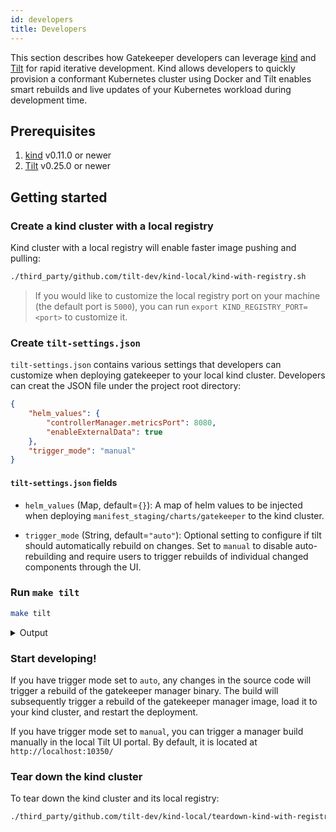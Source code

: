 ```yaml
---
id: developers
title: Developers
---
```


This section describes how Gatekeeper developers can leverage [kind](https://kind.sigs.k8s.io/) and [Tilt](https://tilt.dev/) for rapid iterative development. Kind allows developers to quickly provision a conformant Kubernetes cluster using Docker and Tilt enables smart rebuilds and live updates of your Kubernetes workload during development time.

## Prerequisites

1. [kind](https://kind.sigs.k8s.io/#installation-and-usage) v0.11.0 or newer
2. [Tilt](https://docs.tilt.dev/install.html) v0.25.0 or newer

## Getting started

### Create a kind cluster with a local registry

Kind cluster with a local registry will enable faster image pushing and pulling:

```bash
./third_party/github.com/tilt-dev/kind-local/kind-with-registry.sh
```

> If you would like to customize the local registry port on your machine (the default port is `5000`), you can run `export KIND_REGISTRY_PORT=<port>` to customize it.

### Create `tilt-settings.json`

`tilt-settings.json` contains various settings that developers can customize when deploying gatekeeper to your local kind cluster. Developers can creat the JSON file under the project root directory:

```json
{
    "helm_values": {
        "controllerManager.metricsPort": 8080,
        "enableExternalData": true
    },
    "trigger_mode": "manual"
}
```

#### `tilt-settings.json` fields

- `helm_values` (Map, default=`{}`): A map of helm values to be injected when deploying `manifest_staging/charts/gatekeeper` to the kind cluster.

- `trigger_mode` (String, default=`"auto"`): Optional setting to configure if tilt should automatically rebuild on changes. Set to `manual` to disable auto-rebuilding and require users to trigger rebuilds of individual changed components through the UI.

### Run `make tilt`

```bash
make tilt
```

<details>
<summary>Output</summary>

```
make tilt
docker build . \
        -t gatekeeper-tooling \
        -f build/tooling/Dockerfile
[+] Building 1.5s (10/10) FINISHED
 => [internal] load build definition from Dockerfile                                                                                                                     0.2s
 => => transferring dockerfile: 35B                                                                                                                                      0.1s
 => [internal] load .dockerignore                                                                                                                                        0.2s
 => => transferring context: 34B                                                                                                                                         0.0s
 => [internal] load metadata for docker.io/library/golang:1.17                                                                                                           1.0s
 => [auth] library/golang:pull token for registry-1.docker.io                                                                                                            0.0s
 => [1/5] FROM docker.io/library/golang:1.17@sha256:bd9823cdad5700fb4abe983854488749421d5b4fc84154c30dae474100468b85                                                     0.0s
 => CACHED [2/5] RUN GO111MODULE=on go install sigs.k8s.io/controller-tools/cmd/controller-gen@v0.8.0                                                                    0.0s
 => CACHED [3/5] RUN GO111MODULE=on go install k8s.io/code-generator/cmd/conversion-gen@release-1.22                                                                     0.0s
 => CACHED [4/5] RUN mkdir /gatekeeper                                                                                                                                   0.0s
 => CACHED [5/5] WORKDIR /gatekeeper                                                                                                                                     0.0s
 => exporting to image                                                                                                                                                   0.2s
 => => exporting layers                                                                                                                                                  0.0s
 => => writing image sha256:7d2fecb230986ffdd78932ad8ff13aa0968c9a9a98bec2fe8ecb21c6e683c730                                                                             0.0s
 => => naming to docker.io/library/gatekeeper-tooling                                                                                                                    0.0s
docker run -v /workspaces/gatekeeper:/gatekeeper gatekeeper-tooling controller-gen object:headerFile=./hack/boilerplate.go.txt paths="./apis/..." paths="./pkg/..."
docker run -v /workspaces/gatekeeper:/gatekeeper gatekeeper-tooling conversion-gen \
        --output-base=/gatekeeper \
        --input-dirs=./apis/mutations/v1beta1,./apis/mutations/v1alpha1 \
        --go-header-file=./hack/boilerplate.go.txt \
        --output-file-base=zz_generated.conversion
docker run -v /workspaces/gatekeeper:/gatekeeper gatekeeper-tooling controller-gen \
        crd \
        rbac:roleName=manager-role \
        webhook \
        paths="./apis/..." \
        paths="./pkg/..." \
        output:crd:artifacts:config=config/crd/bases
rm -rf manifest_staging
mkdir -p manifest_staging/deploy/experimental
mkdir -p manifest_staging/charts/gatekeeper
docker run --rm -v /workspaces/gatekeeper:/gatekeeper \
        k8s.gcr.io/kustomize/kustomize:v3.8.9 build \
        /gatekeeper/config/default -o /gatekeeper/manifest_staging/deploy/gatekeeper.yaml
docker run --rm -v /workspaces/gatekeeper:/gatekeeper \
        k8s.gcr.io/kustomize/kustomize:v3.8.9 build \
        --load_restrictor LoadRestrictionsNone /gatekeeper/cmd/build/helmify | go run cmd/build/helmify/*.go
Writing manifest_staging/charts/gatekeeper/.helmignore
Writing manifest_staging/charts/gatekeeper/Chart.yaml
Writing manifest_staging/charts/gatekeeper/README.md
Making manifest_staging/charts/gatekeeper/templates
Writing manifest_staging/charts/gatekeeper/templates/_helpers.tpl
Writing manifest_staging/charts/gatekeeper/templates/namespace-post-install.yaml
Writing manifest_staging/charts/gatekeeper/templates/upgrade-crds-hook.yaml
Writing manifest_staging/charts/gatekeeper/templates/webhook-configs-pre-delete.yaml
Writing manifest_staging/charts/gatekeeper/values.yaml
Writing manifest_staging/charts/gatekeeper/templates/gatekeeper-webhook-server-cert-secret.yaml
Writing manifest_staging/charts/gatekeeper/templates/gatekeeper-audit-deployment.yaml
Writing manifest_staging/charts/gatekeeper/templates/gatekeeper-controller-manager-deployment.yaml
Writing manifest_staging/charts/gatekeeper/templates/gatekeeper-validating-webhook-configuration-validatingwebhookconfiguration.yaml
Writing manifest_staging/charts/gatekeeper/templates/gatekeeper-controller-manager-poddisruptionbudget.yaml
Writing manifest_staging/charts/gatekeeper/templates/gatekeeper-admin-serviceaccount.yaml
Writing manifest_staging/charts/gatekeeper/templates/gatekeeper-admin-podsecuritypolicy.yaml
Writing manifest_staging/charts/gatekeeper/templates/gatekeeper-webhook-service-service.yaml
Writing manifest_staging/charts/gatekeeper/templates/gatekeeper-manager-role-clusterrole.yaml
Writing manifest_staging/charts/gatekeeper/templates/gatekeeper-manager-rolebinding-rolebinding.yaml
Writing manifest_staging/charts/gatekeeper/templates/gatekeeper-manager-rolebinding-clusterrolebinding.yaml
Writing manifest_staging/charts/gatekeeper/templates/gatekeeper-mutating-webhook-configuration-mutatingwebhookconfiguration.yaml
Writing manifest_staging/charts/gatekeeper/templates/gatekeeper-critical-pods-resourcequota.yaml
Making manifest_staging/charts/gatekeeper/crds
Writing manifest_staging/charts/gatekeeper/crds/assign-customresourcedefinition.yaml
Writing manifest_staging/charts/gatekeeper/crds/assignmetadata-customresourcedefinition.yaml
Writing manifest_staging/charts/gatekeeper/crds/config-customresourcedefinition.yaml
Writing manifest_staging/charts/gatekeeper/crds/constraintpodstatus-customresourcedefinition.yaml
Writing manifest_staging/charts/gatekeeper/crds/constrainttemplatepodstatus-customresourcedefinition.yaml
Writing manifest_staging/charts/gatekeeper/crds/constrainttemplate-customresourcedefinition.yaml
Writing manifest_staging/charts/gatekeeper/crds/modifyset-customresourcedefinition.yaml
Writing manifest_staging/charts/gatekeeper/crds/mutatorpodstatus-customresourcedefinition.yaml
Writing manifest_staging/charts/gatekeeper/crds/provider-customresourcedefinition.yaml
Writing manifest_staging/charts/gatekeeper/templates/gatekeeper-manager-role-role.yaml
mkdir -p .tiltbuild/charts
rm -rf .tiltbuild/charts/gatekeeper
cp -R manifest_staging/charts/gatekeeper .tiltbuild/charts
# disable some configs from the security context so we can perform live update
sed -i "/readOnlyRootFilesystem: true/d" .tiltbuild/charts/gatekeeper/templates/*.yaml
sed -i -e "/run.*: .*/d" .tiltbuild/charts/gatekeeper/templates/*.yaml
tilt up
Tilt started on http://localhost:10350/
v0.25.2, built 2022-02-25

(space) to open the browser
(s) to stream logs (--stream=true)
(t) to open legacy terminal mode (--legacy=true)
(ctrl-c) to exit
```

</details>

### Start developing!

If you have trigger mode set to `auto`, any changes in the source code will trigger a rebuild of the gatekeeper manager binary. The build will subsequently trigger a rebuild of the gatekeeper manager image, load it to your kind cluster, and restart the deployment.

If you have trigger mode set to `manual`, you can trigger a manager build manually in the local Tilt UI portal. By default, it is located at `http://localhost:10350/`

### Tear down the kind cluster

To tear down the kind cluster and its local registry:

```bash
./third_party/github.com/tilt-dev/kind-local/teardown-kind-with-registry.sh
```
